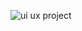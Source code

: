 ![ui ux project](https://github.com/Mayssem-17/Plug-sity-UI-UX/assets/65128264/ab973f82-b12e-4719-8a4c-b0e667e17571)
